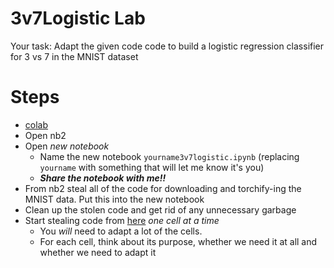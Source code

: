 # 3v7Logistic Lab
Your task: Adapt the given code code to build a logistic regression classifier for 3 vs 7 in the MNIST dataset


# Steps
* [colab](https://colab.research.google.com)
* Open nb2
* Open *new notebook*
  * Name the new notebook `yourname3v7logistic.ipynb` (replacing `yourname` with something that will let me know it's you)
  * ***Share the notebook with me!!***
* From nb2 steal all of the code for downloading and torchify-ing the MNIST data. Put this into the new notebook
* Clean up the stolen code and get rid of any unnecessary garbage
* Start stealing code from [here](https://colab.research.google.com/drive/1hjIZDP0Amv48-ZwLeL_ClH2pJ30l8sDJ?usp=sharing) *one cell at a time*
  * You *will* need to adapt a lot of the cells.
  *  For each cell, think about its purpose, whether we need it at all and whether we need to adapt it